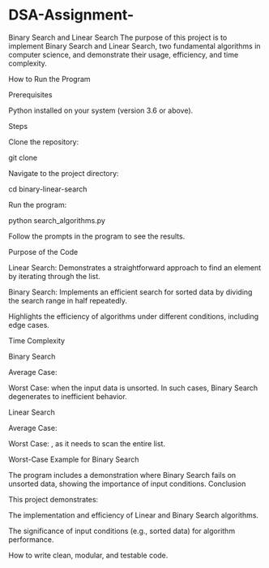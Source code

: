 # DSA-Assignment-
Binary Search and Linear Search
The purpose of this project is to implement Binary Search and Linear Search, two fundamental algorithms in computer science, and demonstrate their usage, efficiency, and time complexity.

How to Run the Program

Prerequisites

Python installed on your system (version 3.6 or above).

Steps

Clone the repository:

git clone <repository-link>

Navigate to the project directory:

cd binary-linear-search

Run the program:

python search_algorithms.py

Follow the prompts in the program to see the results.

Purpose of the Code

Linear Search: Demonstrates a straightforward approach to find an element by iterating through the list.

Binary Search: Implements an efficient search for sorted data by dividing the search range in half repeatedly.

Highlights the efficiency of algorithms under different conditions, including edge cases.

Time Complexity

Binary Search

Average Case: 

Worst Case:  when the input data is unsorted. In such cases, Binary Search degenerates to inefficient behavior.

Linear Search

Average Case: 

Worst Case: , as it needs to scan the entire list.

Worst-Case Example for Binary Search

The program includes a demonstration where Binary Search fails on unsorted data, showing the importance of input conditions. 
Conclusion

This project demonstrates:

The implementation and efficiency of Linear and Binary Search algorithms.

The significance of input conditions (e.g., sorted data) for algorithm performance.

How to write clean, modular, and testable code.
